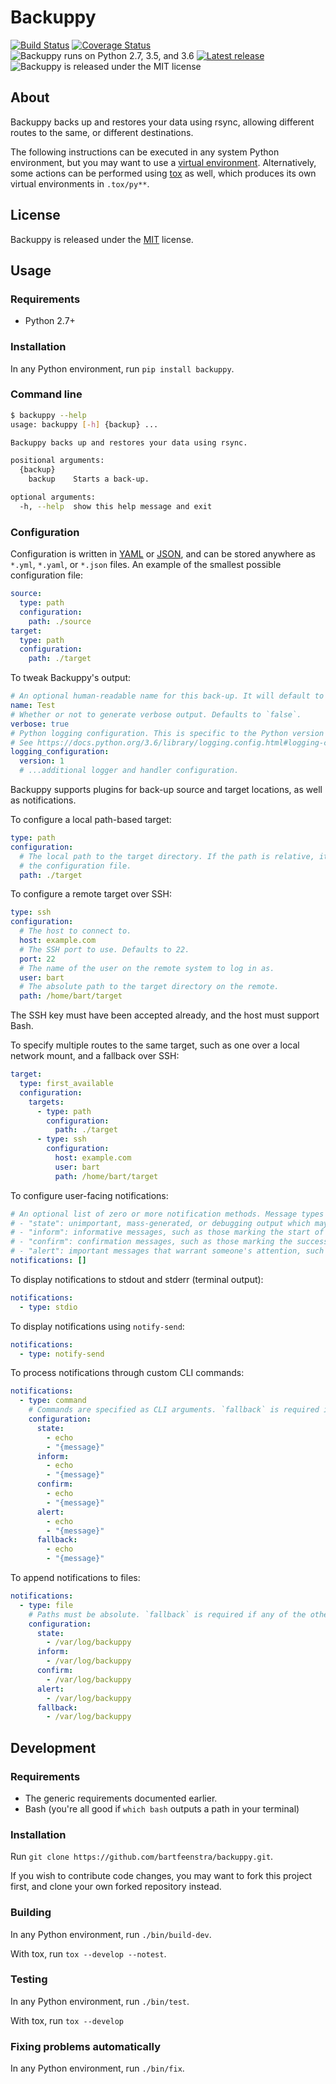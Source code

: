 # Backuppy

[![Build Status](https://travis-ci.org/bartfeenstra/backuppy.svg?branch=master)](https://travis-ci.org/bartfeenstra/backuppy) [![Coverage Status](https://coveralls.io/repos/github/bartfeenstra/backuppy/badge.svg?branch=master)](https://coveralls.io/github/bartfeenstra/backuppy?branch=master) ![Backuppy runs on Python 2.7, 3.5, and 3.6](https://img.shields.io/badge/Python-2.7%2C%203.5%2C%203.6-blue.svg) [![Latest release](https://img.shields.io/pypi/v/backuppy.svg)](https://pypi.python.org/pypi/backuppy) ![Backuppy is released under the MIT license](https://img.shields.io/github/license/bartfeenstra/backuppy.svg)

## About
Backuppy backs up and restores your data using rsync, allowing different routes to the same, or different destinations.

The following instructions can be executed in any system Python environment, but you may want to use a
[virtual environment](https://docs.python.org/3/library/venv.html). Alternatively, some actions can be performed using
[tox](https://tox.readthedocs.io/) as well, which produces its own virtual environments in `.tox/py**`.

## License
Backuppy is released under the [MIT](./LICENSE) license.

## Usage

### Requirements
- Python 2.7+

### Installation
In any Python environment, run `pip install backuppy`.

### Command line
```bash
$ backuppy --help
usage: backuppy [-h] {backup} ...

Backuppy backs up and restores your data using rsync.

positional arguments:
  {backup}
    backup    Starts a back-up.

optional arguments:
  -h, --help  show this help message and exit
```

### Configuration
Configuration is written in [YAML](https://en.wikipedia.org/wiki/YAML) or [JSON](https://en.wikipedia.org/wiki/JSON),
and can be stored anywhere as `*.yml`, `*.yaml`, or `*.json` files. An example of the smallest possible configuration
file:
```yaml
source:
  type: path
  configuration:
    path: ./source
target:
  type: path
  configuration:
    path: ./target
```

To tweak Backuppy's output:
```yaml
# An optional human-readable name for this back-up. It will default to the configuration file name.
name: Test
# Whether or not to generate verbose output. Defaults to `false`.
verbose: true
# Python logging configuration. This is specific to the Python version you are using. Defaults to `null` for no logging.
# See https://docs.python.org/3.6/library/logging.config.html#logging-config-dictschema.
logging_configuration:
  version: 1
  # ...additional logger and handler configuration.
```

Backuppy supports plugins for back-up source and target locations, as well as notifications.

To configure a local path-based target:
```yaml
type: path
configuration:
  # The local path to the target directory. If the path is relative, it will be resolved against the location of
  # the configuration file.
  path: ./target
```

To configure a remote target over SSH:
```yaml
type: ssh
configuration:
  # The host to connect to.
  host: example.com
  # The SSH port to use. Defaults to 22.
  port: 22
  # The name of the user on the remote system to log in as.
  user: bart
  # The absolute path to the target directory on the remote. 
  path: /home/bart/target
```
The SSH key must have been accepted already, and the host must support Bash.

To specify multiple routes to the same target, such as one over a local network mount, and a fallback over SSH:
```yaml
target:
  type: first_available
  configuration:
    targets:
      - type: path
        configuration:
          path: ./target
      - type: ssh
        configuration:
          host: example.com
          user: bart 
          path: /home/bart/target
```

To configure user-facing notifications:
```yaml
# An optional list of zero or more notification methods. Message types are:
# - "state": unimportant, mass-generated, or debugging output which may be ignored.
# - "inform": informative messages, such as those marking the start of an action.
# - "confirm": confirmation messages, such as those marking the successful completion of an action.
# - "alert": important messages that warrant someone's attention, such as in case of errors.
notifications: []
```

To display notifications to stdout and stderr (terminal output):
```yaml
notifications:
  - type: stdio
```

To display notifications using `notify-send`:
```yaml
notifications:
  - type: notify-send
```

To process notifications through custom CLI commands:
```yaml
notifications:
  - type: command
    # Commands are specified as CLI arguments. `fallback` is required if any of the others are missing.
    configuration:
      state:
        - echo
        - "{message}"
      inform:
        - echo
        - "{message}"
      confirm:
        - echo
        - "{message}"
      alert:
        - echo
        - "{message}"
      fallback:
        - echo
        - "{message}"
```

To append notifications to files:
```yaml
notifications:
  - type: file
    # Paths must be absolute. `fallback` is required if any of the others are missing.
    configuration:
      state:
        - /var/log/backuppy
      inform:
        - /var/log/backuppy
      confirm:
        - /var/log/backuppy
      alert:
        - /var/log/backuppy
      fallback:
        - /var/log/backuppy
```

## Development

### Requirements
- The generic requirements documented earlier.
- Bash (you're all good if `which bash` outputs a path in your terminal)

### Installation
Run `git clone https://github.com/bartfeenstra/backuppy.git`.

If you wish to contribute code changes, you may want to fork this project first, and clone your own forked repository
instead.

### Building
In any Python environment, run `./bin/build-dev`.

With tox, run `tox --develop --notest`.

### Testing
In any Python environment, run `./bin/test`.

With tox, run `tox --develop`

### Fixing problems automatically
In any Python environment, run `./bin/fix`.
